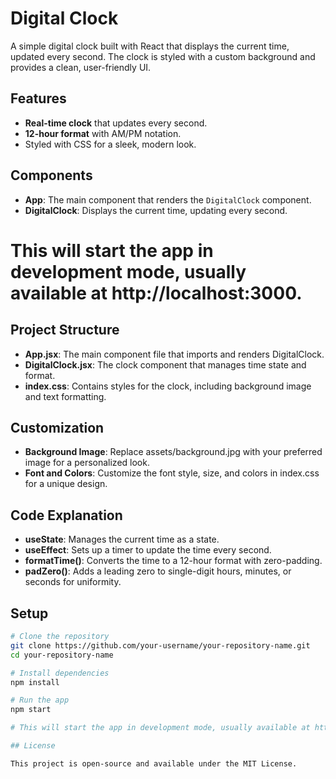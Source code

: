 # Digital Clock

A simple digital clock built with React that displays the current time, updated every second. The clock is styled with a custom background and provides a clean, user-friendly UI.

## Features

- **Real-time clock** that updates every second.
- **12-hour format** with AM/PM notation.
- Styled with CSS for a sleek, modern look.

## Components

- **App**: The main component that renders the `DigitalClock` component.
- **DigitalClock**: Displays the current time, updating every second.

# This will start the app in development mode, usually available at http://localhost:3000.

## Project Structure

- **App.jsx**: The main component file that imports and renders DigitalClock. 
- **DigitalClock.jsx**: The clock component that manages time state and format.
- **index.css**: Contains styles for the clock, including background image and text formatting.

## Customization

- **Background Image**: Replace assets/background.jpg with your preferred image for a personalized look.
- **Font and Colors**: Customize the font style, size, and colors in index.css for a unique design.

## Code Explanation

- **useState**: Manages the current time as a state.
- **useEffect**:  Sets up a timer to update the time every second.
- **formatTime()**: Converts the time to a 12-hour format with zero-padding.
- **padZero()**:  Adds a leading zero to single-digit hours, minutes, or seconds for uniformity.
  
## Setup

```bash
# Clone the repository
git clone https://github.com/your-username/your-repository-name.git
cd your-repository-name

# Install dependencies
npm install

# Run the app
npm start

# This will start the app in development mode, usually available at http://localhost:3000

## License

This project is open-source and available under the MIT License.
